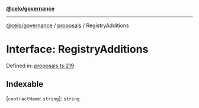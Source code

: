 [**@celo/governance**](../../README.md)

***

[@celo/governance](../../README.md) / [proposals](../README.md) / RegistryAdditions

# Interface: RegistryAdditions

Defined in: [proposals.ts:219](https://github.com/celo-org/developer-tooling/blob/master/packages/sdk/governance/src/proposals.ts#L219)

## Indexable

\[`contractName`: `string`\]: `string`
